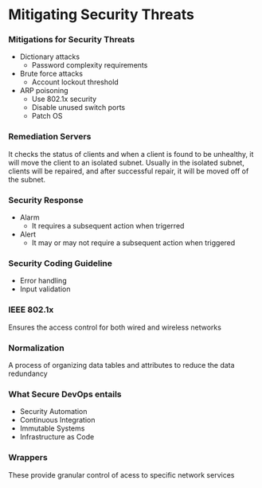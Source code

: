 # Mitigating Security Threats
### Mitigations for Security Threats
* Dictionary attacks
  * Password complexity requirements
* Brute force attacks
  * Account lockout threshold
* ARP poisoning
  * Use 802.1x security
  * Disable unused switch ports
  * Patch OS
  
### Remediation Servers
It checks the status of clients and when a client is found to be unhealthy, it will move the client to an isolated subnet.
Usually in the isolated subnet, clients will be repaired, and after successful repair, it will be moved off of the subnet.

### Security Response
* Alarm
  * It requires a subsequent action when trigerred
* Alert
  * It may or may not require a subsequent action when triggered
  
### Security Coding Guideline
* Error handling
* Input validation
  
### IEEE 802.1x
Ensures the access control for both wired and wireless networks

### Normalization
A process of organizing data tables and attributes to reduce the data redundancy

### What Secure DevOps entails
* Security Automation
* Continuous Integration
* Immutable Systems
* Infrastructure as Code

### Wrappers
These provide granular control of acess to specific network services
